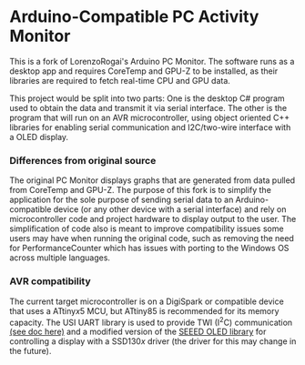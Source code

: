# Arduino-Compatible PC Activity Monitor

This is a fork of LorenzoRogai's Arduino PC Monitor. The software runs as a desktop app and requires CoreTemp and GPU-Z to be installed,
as their libraries are required to fetch real-time CPU and GPU data.

This project would be split into two parts: One is the desktop C# program used to obtain the data and transmit it via serial interface. The other is the program that will run on an AVR microcontroller, using object oriented C++ libraries for enabling serial communication and I2C/two-wire interface with a OLED display.

### Differences from original source

The original PC Monitor displays graphs that are generated from data pulled from CoreTemp and GPU-Z. The purpose of this fork is to
simplify the application for the sole purpose of sending serial data to an Arduino-compatible device (or any other device with a serial 
interface) and rely on microcontroller code and project hardware to display output to the user. The simplification of code also is meant to improve compatibility issues some users may have when running the original code, such as removing the need for PerformanceCounter which has issues with porting to the Windows OS across multiple languages.

### AVR compatibility

The current target microcontroller is on a DigiSpark or compatible device that uses a ATtiny*x*5 MCU, but ATtiny85 is recommended for its memory capacity. The USI UART library is used to provide TWI (I<sup>2</sup>C) communication [(see doc here)](http://www.atmel.com/Images/doc4300.pdf) and a modified version of the [SEEED OLED library](https://github.com/Seeed-Studio/OLED_Display_128X64) for controlling a display with a SSD130*x* driver (the driver for this may change in the future).
